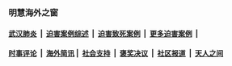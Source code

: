 
### 明慧海外之窗

####  [武汉肺炎](indexes/365.md?t=03130900) &nbsp;|&nbsp;  [迫害案例综述](indexes/328.md?t=03130900) &nbsp;|&nbsp; [迫害致死案例](indexes/277.md?t=03130900)  &nbsp;|&nbsp; [更多迫害案例](indexes/81.md?t=03130900)  &nbsp;|&nbsp; 
####  [时事评论](indexes/19.md?t=03130900) &nbsp;|&nbsp; [海外简讯](indexes/245.md?t=03130900)&nbsp;|&nbsp;  [社会支持](indexes/140.md?t=03130900) &nbsp;|&nbsp; [褒奖决议](indexes/282.md?t=03130900) &nbsp;|&nbsp; [社区报道](indexes/91.md?t=03130900)  &nbsp;|&nbsp; [天人之间](indexes/78.md?t=03130900) 

